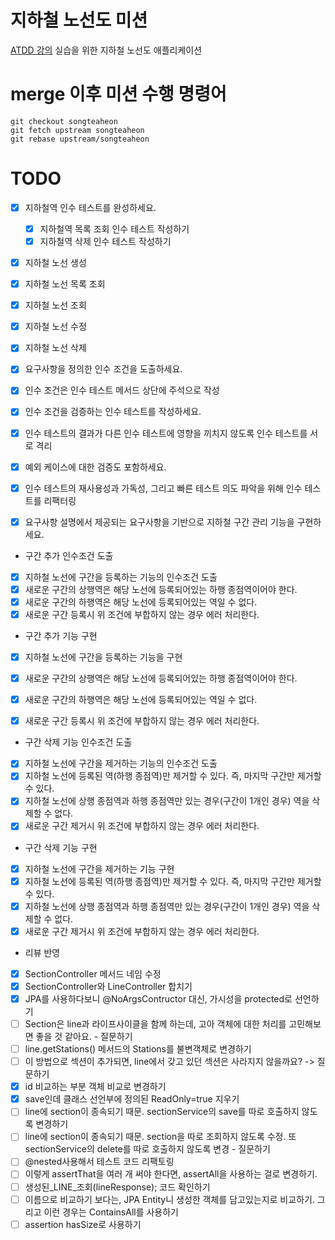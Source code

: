 # 지하철 노선도 미션
[ATDD 강의](https://edu.nextstep.camp/c/R89PYi5H) 실습을 위한 지하철 노선도 애플리케이션

# merge 이후 미션 수행 명령어
```
git checkout songteaheon  
git fetch upstream songteaheon  
git rebase upstream/songteaheon
```  


# TODO
- [x] 지하철역 인수 테스트를 완성하세요.
  - [x] 지하철역 목록 조회 인수 테스트 작성하기
  - [x] 지하철역 삭제 인수 테스트 작성하기

- [x] 지하철 노선 생성
- [x] 지하철 노선 목록 조회
- [x] 지하철 노선 조회
- [x] 지하철 노선 수정
- [x] 지하철 노선 삭제

- [x] 요구사항을 정의한 인수 조건을 도출하세요.
- [x] 인수 조건은 인수 테스트 메서드 상단에 주석으로 작성
- [x] 인수 조건을 검증하는 인수 테스트를 작성하세요.
- [x] 인수 테스트의 결과가 다른 인수 테스트에 영향을 끼치지 않도록 인수 테스트를 서로 격리
- [x] 예외 케이스에 대한 검증도 포함하세요.
- [x] 인수 테스트의 재사용성과 가독성, 그리고 빠른 테스트 의도 파악을 위해 인수 테스트를 리팩터링
- [x] 요구사항 설명에서 제공되는 요구사항을 기반으로 지하철 구간 관리 기능을 구현하세요.

- 구간 추가 인수조건 도출
- [x] 지하철 노선에 구간을 등록하는 기능의 인수조건 도출
- [x] 새로운 구간의 상행역은 해당 노선에 등록되어있는 하행 종점역이어야 한다.
- [x] 새로운 구간의 하행역은 해당 노선에 등록되어있는 역일 수 없다.
- [x] 새로운 구간 등록시 위 조건에 부합하지 않는 경우 에러 처리한다.

- 구간 추가 기능 구현
- [X] 지하철 노선에 구간을 등록하는 기능을 구현
- [X] 새로운 구간의 상행역은 해당 노선에 등록되어있는 하행 종점역이어야 한다.
- [X] 새로운 구간의 하행역은 해당 노선에 등록되어있는 역일 수 없다.
- [X] 새로운 구간 등록시 위 조건에 부합하지 않는 경우 에러 처리한다.


- 구간 삭제 기능 인수조건 도출
- [X] 지하철 노선에 구간을 제거하는 기능의 인수조건 도출
- [X] 지하철 노선에 등록된 역(하행 종점역)만 제거할 수 있다. 즉, 마지막 구간만 제거할 수 있다.
- [X] 지하철 노선에 상행 종점역과 하행 종점역만 있는 경우(구간이 1개인 경우) 역을 삭제할 수 없다.
- [X] 새로운 구간 제거시 위 조건에 부합하지 않는 경우 에러 처리한다.

- 구간 삭제 기능 구현
- [X] 지하철 노선에 구간을 제거하는 기능 구현
- [X] 지하철 노선에 등록된 역(하행 종점역)만 제거할 수 있다. 즉, 마지막 구간만 제거할 수 있다.
- [X] 지하철 노선에 상행 종점역과 하행 종점역만 있는 경우(구간이 1개인 경우) 역을 삭제할 수 없다.
- [X] 새로운 구간 제거시 위 조건에 부합하지 않는 경우 에러 처리한다.

- 리뷰 반영
- [X] SectionController 메서드 네임 수정
- [X] SectionController와 LineController 합치기
- [X] JPA를 사용하다보니 @NoArgsContructor 대신, 가시성을 protected로 선언하기
- [ ] Section은 line과 라이프사이클을 함께 하는데, 고아 객체에 대한 처리를 고민해보면 좋을 것 같아요. - 질문하기
- [ ] line.getStations() 메서드의 Stations를 불변객체로 변경하기
- [ ] 이 방법으로 섹션이 추가되면, line에서 갖고 있던 섹션은 사라지지 않을까요?  -> 질문하기
- [X] id 비교하는 부분 객체 비교로 변경하기
- [X] save인데 클래스 선언부에 정의된 ReadOnly=true 지우기
- [ ] line에 section이 종속되기 때문. sectionService의 save를 따로 호출하지 않도록 변경하기
- [ ] line에 section이 종속되기 때문. section을 따로 조회하지 않도록 수정. 또 sectionService의 delete를 따로 호출하지 않도록 변경 - 질문하기
- [ ] @nested사용해서 테스트 코드 리팩토링 
- [ ] 이렇게 assertThat을 여러 개 써야 한다면, assertAll을 사용하는 걸로 변경하기.
- [ ] 생성된_LINE_조회(lineResponse); 코드 확인하기
- [ ] 이름으로 비교하기 보다는, JPA Entity니 생성한 객체를 담고있는지로 비교하기. 그리고 이런 경우는 ContainsAll를 사용하기
- [ ] assertion hasSize로 사용하기
